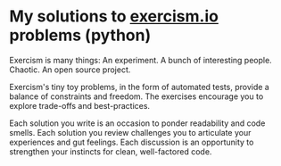 # My solutions to [exercism.io](http://exercism.io/) problems (python) 

Exercism is many things: An experiment. A bunch of interesting people. Chaotic. An open source project.

Exercism's tiny toy problems, in the form of automated tests, provide a balance of constraints and freedom. The exercises encourage you to explore trade-offs and best-practices.

Each solution you write is an occasion to ponder readability and code smells. Each solution you review challenges you to articulate your experiences and gut feelings. Each discussion is an opportunity to strengthen your instincts for clean, well-factored code.

